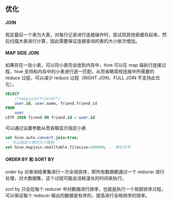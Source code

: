 ## 优化

#### JOIN

假定最后一个表为大表，对每行记录进行连接操作时，尝试将其他表缓存起来，然后扫描大表进行计算，因此需要保证连接查询的表的大小依次增加。

#### MAP SIDE JOIN

如果存在一张小表，可以将小表完全放到内存中，hive 可以在 map 端执行连接过程，hive 支持和内存中的小表进行逐一匹配，从而省略常规连接中所需要的 reduce 过程，可以减少 reduce 过程（RIGHT JOIN、FULL JOIN 不支持此优化）。

```sql
SELECT
	/*+mapjoin(friend)*/
	user.id, user.name, friend.friend_id
FROM
	user
LETF JOIN firend ON friend.id = user.id
```

可以通过设置参数从而省略显示指定小表

```sql
set hive.auto.convert.join=true;
-- 可以指定小表的大小限制
set hive.mapjoin.smalltable.filesize=300000; -- 单位字节
```

#### ORDER BY 和 SORT BY

order by 对查询结果集进行一次全局排序，即所有数据都通过一个 reducer 进行处理，对大数据集，这个过程可能会消耗漫长的时间来执行。

sort by 只会在每个 reducer 中对数据进行排序，也就是执行一个局部排序过程，可以保证每个 reducer 输出的数据是有序的，提高进行全局排序的效率。